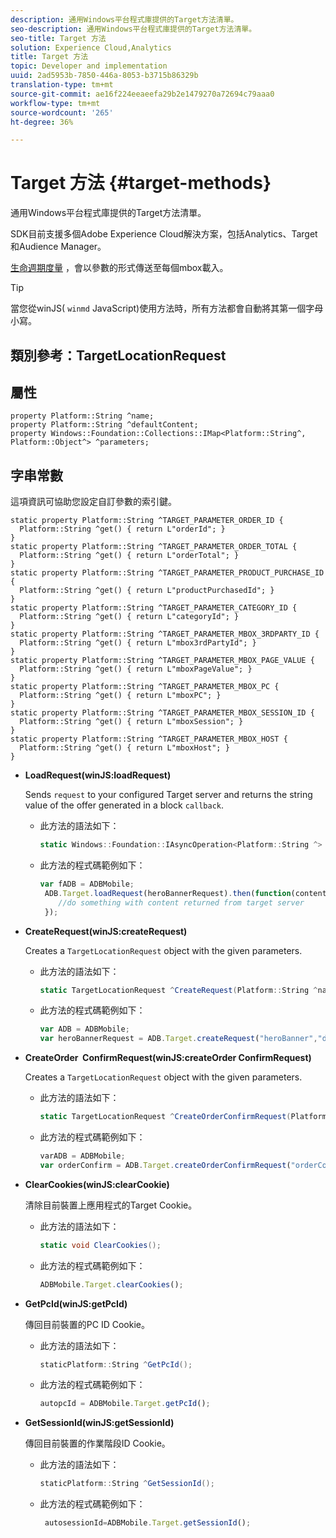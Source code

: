 ```yaml
---
description: 通用Windows平台程式庫提供的Target方法清單。
seo-description: 通用Windows平台程式庫提供的Target方法清單。
seo-title: Target 方法
solution: Experience Cloud,Analytics
title: Target 方法
topic: Developer and implementation
uuid: 2ad5953b-7850-446a-8053-b3715b86329b
translation-type: tm+mt
source-git-commit: ae16f224eeaeefa29b2e1479270a72694c79aaa0
workflow-type: tm+mt
source-wordcount: '265'
ht-degree: 36%

---
```



# Target 方法 {#target-methods}

通用Windows平台程式庫提供的Target方法清單。

SDK目前支援多個Adobe Experience Cloud解決方案，包括Analytics、Target和Audience Manager。

[生命週期度量](/help/universal-windows/metrics.md) ，會以參數的形式傳送至每個mbox載入。

>[!TIP]
>
>當您從winJS( `winmd` JavaScript)使用方法時，所有方法都會自動將其第一個字母小寫。

## 類別參考：TargetLocationRequest

## 屬性

```
property Platform::String ^name; 
property Platform::String ^defaultContent; 
property Windows::Foundation::Collections::IMap<Platform::String^, Platform::Object^> ^parameters;
```

## 字串常數

這項資訊可協助您設定自訂參數的索引鍵。

```
static property Platform::String ^TARGET_PARAMETER_ORDER_ID { 
  Platform::String ^get() { return L"orderId"; } 
} 
static property Platform::String ^TARGET_PARAMETER_ORDER_TOTAL { 
  Platform::String ^get() { return L"orderTotal"; } 
} 
static property Platform::String ^TARGET_PARAMETER_PRODUCT_PURCHASE_ID { 
  Platform::String ^get() { return L"productPurchasedId"; } 
} 
static property Platform::String ^TARGET_PARAMETER_CATEGORY_ID { 
  Platform::String ^get() { return L"categoryId"; } 
} 
static property Platform::String ^TARGET_PARAMETER_MBOX_3RDPARTY_ID { 
  Platform::String ^get() { return L"mbox3rdPartyId"; } 
} 
static property Platform::String ^TARGET_PARAMETER_MBOX_PAGE_VALUE { 
  Platform::String ^get() { return L"mboxPageValue"; } 
} 
static property Platform::String ^TARGET_PARAMETER_MBOX_PC { 
  Platform::String ^get() { return L"mboxPC"; } 
} 
static property Platform::String ^TARGET_PARAMETER_MBOX_SESSION_ID { 
  Platform::String ^get() { return L"mboxSession"; } 
} 
static property Platform::String ^TARGET_PARAMETER_MBOX_HOST { 
  Platform::String ^get() { return L"mboxHost"; } 
}
```

* **LoadRequest(winJS:loadRequest)**

   Sends `request` to your configured Target server and returns the string value of the offer generated in a block `callback`.

   * 此方法的語法如下：

      ```csharp
      static Windows::Foundation::IAsyncOperation<Platform::String ^> ^LoadRequest(TargetLocationRequest ^request);
      ```

   * 此方法的程式碼範例如下：

      ```js
      var fADB = ADBMobile; 
       ADB.Target.loadRequest(heroBannerRequest).then(function(content){ 
          //do something with content returned from target server 
       });
      ```

* **CreateRequest(winJS:createRequest)**

   Creates a `TargetLocationRequest` object with the given parameters.

   * 此方法的語法如下：

      ```csharp
      static TargetLocationRequest ^CreateRequest(Platform::String ^name, Platform::String ^defaultContent,Windows::Foundation::Collections::IMap<Platform::String^,Platform::Object^> ^parameters); 
      ```

   * 此方法的程式碼範例如下：

      ```js
      var ADB = ADBMobile;
      var heroBannerRequest = ADB.Target.createRequest("heroBanner","default.png", null); 
      ```

* **CreateOrder &#x200B; ConfirmRequest(winJS:createOrder &#x200B; ConfirmRequest)**

   Creates a `TargetLocationRequest` object with the given parameters.

   * 此方法的語法如下：

      ```csharp
      static TargetLocationRequest ^CreateOrderConfirmRequest(Platform::String ^name, Platform::String ^orderId,Platform::String ^orderTotal,Platform::String ^productPurchasedId,Windows::Foundation::Collections::IMap<Platform::String^,Platform::Object^> ^parameters); 
      ```

   * 此方法的程式碼範例如下：

      ```js
      varADB = ADBMobile;
      var orderConfirm = ADB.Target.createOrderConfirmRequest("orderConfirm","order","47.88","3722",null);
      ```

* **ClearCookies(winJS:clearCookie)**

   清除目前裝置上應用程式的Target Cookie。

   * 此方法的語法如下：

      ```csharp
      static void ClearCookies();
      ```

   * 此方法的程式碼範例如下：

      ```js
      ADBMobile.Target.clearCookies();
      ```

* **GetPcId(winJS:getPcId)**

   傳回目前裝置的PC ID Cookie。

   * 此方法的語法如下：

      ```csharp
      staticPlatform::String ^GetPcId();
      ```

   * 此方法的程式碼範例如下：

      ```js
      autopcId = ADBMobile.Target.getPcId();
      ```

* **GetSessionId(winJS:getSessionId)**

   傳回目前裝置的作業階段ID Cookie。

   * 此方法的語法如下：

      ```csharp
      staticPlatform::String ^GetSessionId();
      ```

   * 此方法的程式碼範例如下：

      ```js
       autosessionId=ADBMobile.Target.getSessionId(); 
      ```
